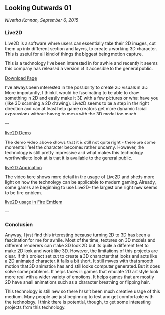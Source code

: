 ## Looking Outwards 01

*Nivetha Kannan, September 6, 2015*

### Live2D

Live2D is a software where users can essentially take their 2D images, cut them up into different 
section and layers, to create a working 3D character. This is useful for all kind of things the biggest 
being motion capture.

This is a technology I’ve been interested in for awhile and recently it seems this company has released a version 
of it accesible to the general public.

[Download Page](http://www.live2d.com/en/download)


I’ve always been interested in the possibility to create 2D visuals in 3D. More importantly, I think it would be 
fascinating to be able to draw something in 2D and easily make it 3D with a few pictures or what have you 
(like 3D scanning a 2D drawing). Live2D seems to be a step in the right direction and can at least help game creators
get more dynamic facial expressions without having to mess with the 3D model too much.

--

[live2D Demo](https://www.youtube.com/watch?v=YrLnF7CQ8Ac)

The demo video above shows that it is still not quite right - there are some moments I feel the character becomes 
rather uncanny. However, the technology is still pretty impressive and what makes this technology worthwhile to look at 
is that it is available to the general public.

[live2D Application](https://www.youtube.com/watch?v=8SMDLnC-cMU)

The video here shows more detail in the usage of Live2D and sheds more light on how the technology can be 
applicable to modern gaming. Already, some games are beginning to use Live2D- the largest one right now seems to be fire emblem.

[live2D usage in Fire Emblem](https://www.youtube.com/watch?v=PhEE11hmpXk)

--

### Conclusion

Anyway, I just find this interesting because turning 2D to 3D has been a fascination for me for awhile. 
Most of the time, textures on 3D models and different renderers can make 3D look 2D but its quite a different feet to 
make 2D look and work like 3D. However, the limitations of this projects are clear. If this project set out to create 
a 3D character that looks and acts like a 2D animated character, it falls a bit short. It still moves with that smooth 
motion that 3D animation has and still looks computer generated. But it does solve some problems. It helps faces in games 
that emulate 2D art style look more real with a wider variety of emotions. It helps games that are mostly 2D have small 
animations such as a character breathing or flipping hair. 

This technology is still new so there hasn’t been much creative usage of this medium. Many people are just beginning to 
test and get comfortable with the technology. I think there is potential, though, to get some interesting projects 
from this technology.
